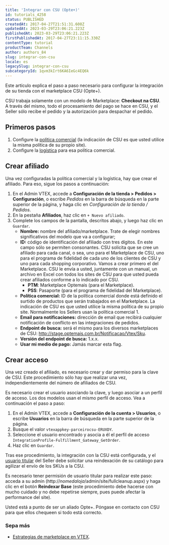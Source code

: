 ```yaml
---
title: 'Integrar con CSU (Opte+)'
id: tutorials_4258
status: PUBLISHED
createdAt: 2017-04-27T21:51:31.608Z
updatedAt: 2023-03-29T23:06:21.223Z
publishedAt: 2023-03-29T23:06:21.223Z
firstPublishedAt: 2017-04-27T23:11:15.330Z
contentType: tutorial
productTeam: Channels
author: authors_84
slug: integrar-con-csu
locale: es
legacySlug: integrar-con-csu
subcategoryId: 1qvm3kIrt6KA6IeGc4EQ6k
---
```


Este artículo explica el paso a paso necesario para configurar la integración de su tienda con el marketplace CSU (Opte+).

CSU trabaja solamente con un modelo de Marketplace: **Checkout na CSU**. A través del mismo, todo el procesamiento del pago se hace en CSU, y el Seller sólo recibe el pedido y la autorización para despachar el pedido.

## Primeros pasos

1. Configure la [política comercial](http://help.vtex.com/es/tutorial/politica-comercial-para-marketplace/) (la indicación de CSU es que usted utilice la misma política de su propio site).
2. Configure la [logística](http://help.vtex.com/es/tutorial/como-configurar-logistica-para-politica-comercial/) para esa política comercial.

## Crear afiliado

Una vez configuradas la política comercial y la logística, hay que crear el afiliado. Para eso, sigue los pasos a continuación:

1. En el Admin VTEX, accede a **Configuración de la tienda > Pedidos > Configuración**, o escribe *Pedidos* en la barra de búsqueda en la parte superior de la página, y haga clic en *Configuración de la tienda / Pedidos*.
2. En la pestaña **Afiliados**, haz clic en `+ Nuevo afiliado`.
3. Complete los campos de la pantalla, descritos abajo, y luego haz clic en `Guardar`.
    - **Nombre:** nombre del afiliado/marketplace. Trate de elegir nombres significativos del modelo que va a configurar;
    - **ID:** código de identificación del afiliado con tres dígitos. En este campo sólo se permiten consonantes. CSU solicita que se cree un afiliado para cada canal, o sea, uno para el Marketplace de CSU, uno para el programa de fidelidad de cada uno de los clientes de CSU y uno para cada shopping corporativo. Vamos a crear primero el del Marketplace. CSU le envía a usted, juntamente con un manual, un archivo en Excel con todos los sites de CSU para que usted pueda crear afiliados conforme a lo indicado por CSU.
        - **PTM**: Marketplace Optemais (para el Marketplace).
        - **PSS**: Pasaporte (para el programa de fidelidad del Marketplace).
    - **Política comercial:** ID de la política comercial donde está definido el surtido de productos que serán trabajados en el Marketplace. La indicación de CSU es que usted utilice la misma política de su propio site. Normalmente los Sellers usan la política comercial 1.
    - **Email para notificaciones:** dirección de email que recibirá cualquier notificación de conflicto en las integraciones de pedidos.
    - **Endpoint de busca:** será el mismo para los diversos marketplaces de CSU: http://stage.optemais.com.br/Notificacao/Vtex/Sku.
    - **Versión del endpoint de busca:** 1.x.x.
    - **Usar mi medio de pago:** Jamás marcar esta flag.

## Crear acceso

Una vez creado el afiliado, es necesario crear y dar permiso para la clave de CSU. Este procedimiento sólo hay que realizar una vez, independientemente del número de afiliados de CSU.

Es necesario crear el usuario asociando la clave, y luego asociar a un perfil de acceso. Los dos modelos usan el mismo perfil de acceso. Vea a continuación el paso a paso:

1. En el Admin VTEX, accede a **Configuración de la cuenta > Usuarios**, o escribe **Usuarios** en la barra de búsqueda en la parte superior de la página.
2. Busque el valor `vtexappkey-parceirocsu-ERUXDY`.
3. Seleccione el usuario encontrado y asocia a él el perfil de acceso `IntegrationProfile-Fulfillment_Gateway_GetOrder`.
4. Haz clic en `Guardar`.

Tras ese procedimiento, la integración con la CSU está configurada, y el [usuario titular](https://help.vtex.com/es/tutorial/what-is-the-sponsor-user--3oPr7YuIkEYqUGmEqIMSEy) del Seller debe solicitar una reindexación de su catálogo para agilizar el envío de los SKUs a la CSU.

Es necesario tener permisión de usuario titular para realizar este paso: acceda a su admin (http://_nomedaloja_/admin/site/fullcleanup.aspx) y haga clic en el botón **Reindexar Base** (este procedimiento debe hacerse con mucho cuidado y no debe repetirse siempre, pues puede afectar la performance del site).

Usted está a punto de ser un aliado Opte+. Póngase en contacto con CSU para que ellos chequeen si todo está correcto.

### Sepa más

- [Estrategias de marketplace en VTEX](https://help.vtex.com/es/tutorial/marketplace-strategies-at-vtex--tutorials_402).
